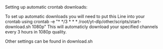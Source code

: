 
Setting up automatic crontab downloads:

To set up automatic downloads you will need to put this Line into your crontab using crontab -e
"* */3 * * * /root/yt-dlp/other/scripts/start-download.sh 1080p"
This will automaticly download your specified channels every 3 hours in 1080p quality.

Other settings can be found in download.sh
